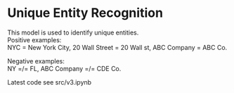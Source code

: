 # Unique Entity Recognition 

This model is used to identify unique entities.  
Positive examples:   
NYC = New York City, 20 Wall Street = 20 Wall st, ABC Company = ABC Co.
  
Negative examples:  
NY =/= FL, ABC Company =/= CDE Co.

Latest code see src/v3.ipynb
